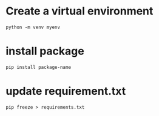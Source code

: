 # Create a virtual environment

`python -m venv myenv`

# install package

`pip install package-name`

# update requirement.txt

`pip freeze > requirements.txt`
